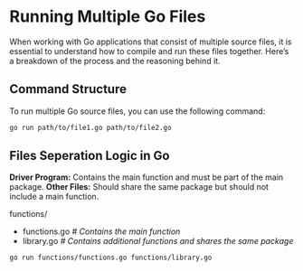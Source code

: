 # Running Multiple Go Files

When working with Go applications that consist of multiple source files, it is essential to understand how to compile and run these files together. Here’s a breakdown of the process and the reasoning behind it.

## Command Structure

To run multiple Go source files, you can use the following command:

```bash
go run path/to/file1.go path/to/file2.go
```

## Files Seperation Logic in Go
**Driver Program:** Contains the main function and must be part of the main package.
**Other Files:** Should share the same package but should not include a main function.


functions/
- functions.go           *# Contains the main function*
- library.go             *# Contains additional functions and shares the same package*

``` bash
go run functions/functions.go functions/library.go
```
